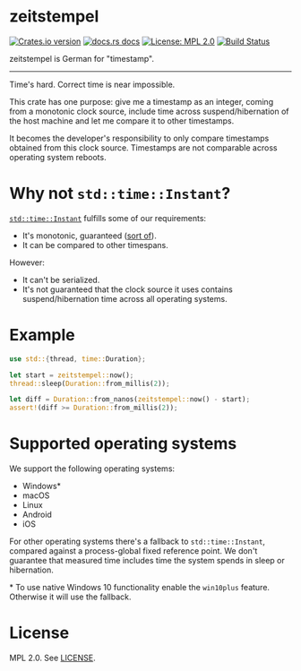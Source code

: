 # zeitstempel

[![Crates.io version](https://img.shields.io/crates/v/zeitstempel.svg?style=flat-square)](https://crates.io/crates/zeitstempel)
[![docs.rs docs](https://img.shields.io/badge/docs-latest-blue.svg?style=flat-square)](https://docs.rs/zeitstempel)
[![License: MPL 2.0](https://img.shields.io/github/license/badboy/zeitstempel?style=flat-square)](LICENSE)
[![Build Status](https://img.shields.io/github/workflow/status/badboy/zeitstempel/CI?style=flat-square)](https://github.com/badboy/zeitstempel/actions?query=workflow%3ACI)

zeitstempel is German for "timestamp".

---

Time's hard. Correct time is near impossible.

This crate has one purpose: give me a timestamp as an integer, coming from a monotonic clock
source, include time across suspend/hibernation of the host machine and let me compare it to
other timestamps.

It becomes the developer's responsibility to only compare timestamps obtained from this clock source.
Timestamps are not comparable across operating system reboots.

# Why not `std::time::Instant`?

[`std::time::Instant`] fulfills some of our requirements:

[`std::time::Instant`]: https://doc.rust-lang.org/1.47.0/std/time/struct.Instant.html

* It's monotonic, guaranteed ([sort of][rustsource]).
* It can be compared to other timespans.

However:

* It can't be serialized.
* It's not guaranteed that the clock source it uses contains suspend/hibernation time across all operating systems.

[rustsource]: https://doc.rust-lang.org/1.47.0/src/std/time.rs.html#213-237

# Example

```rust
use std::{thread, time::Duration};

let start = zeitstempel::now();
thread::sleep(Duration::from_millis(2));

let diff = Duration::from_nanos(zeitstempel::now() - start);
assert!(diff >= Duration::from_millis(2));
```

# Supported operating systems

We support the following operating systems:

* Windows\*
* macOS
* Linux
* Android
* iOS

For other operating systems there's a fallback to `std::time::Instant`,
compared against a process-global fixed reference point.
We don't guarantee that measured time includes time the system spends in sleep or hibernation.

\* To use native Windows 10 functionality enable the `win10plus` feature. Otherwise it will use the fallback.

# License

MPL 2.0. See [LICENSE](LICENSE).
